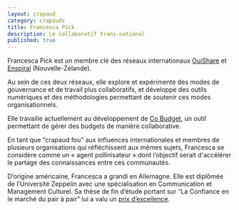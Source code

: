 ```yaml
---
layout: crapaud
category: crapauds
title: Francesca Pick
description: Le collaboratif trans-national
published: true
---
```


Francesca Pick est un membre clé des réseaux internationaux [OuiShare][1] et [Enspiral][2] (Nouvelle-Zélande). 

Au sein de ces deux réseaux, elle explore et expérimente des modes de gouvernance et de travail plus collaboratifs, et développe des outils numériques et des méthodologies permettant de soutenir ces modes organisationnels. 

Elle travaille actuellement au développement de [Co Budget][3], un outil permettant de gérer des budgets de manière collaborative.

En tant que “crapaud fou” aux influences internationales et membres de plusieurs organisations qui réfléchissent aux mêmes sujets, Francesca se considère comme un « agent pollinisateur » dont l’objectif serait d'accélérer le partage des connaissances entre ces communautés.

D’origine américaine, Francesca a grandi en Allemagne. Elle est diplômée de l’Université Zeppelin avec une spécialisation en Communication et Management Culturel. Sa thèse de fin d’étude portant sur “La Confiance en le marché du pair à pair” lui a valu un [prix d’excellence][4]. 

[1]: http://ouishare.net/en
[2]: https://enspiral.com
[3]: http://cobudget.co
[4]: http://www.francescapick.com/collaborative-consumption-trust-p2p-thesis
